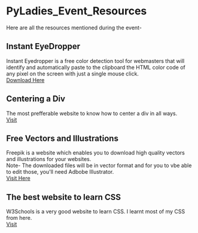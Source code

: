 # PyLadies_Event_Resources

Here are all the resources mentioned during the event-

## Instant EyeDropper

Instant Eyedropper is a free color detection tool for webmasters that will identify and automatically paste to the clipboard the HTML color code of any pixel on the screen with just a single mouse click.<br>
<a href="http://instant-eyedropper.com/download/instant-eyedropper-1.9.3.exe">Download Here</a>

## Centering a Div

The most prefferable website to know how to center a div in all ways.<br>
<a href="https://www.freecodecamp.org/news/how-to-center-anything-with-css-align-a-div-text-and-more/">Visit</a>

## Free Vectors and Illustrations

Freepik is a website which enables you to download high quality vectors and illustrations for your websites.
<br>
Note- The downloaded files will be in vector format and for you to vbe able to edit those, you'll need Adbobe Illustrator.
<br>
<a href="https://www.freepik.com/">Visit Here</a>
<br>

## The best website to learn CSS

W3Schools is a very good website to learn CSS. I learnt most of my CSS from here.<br>
<a href="https://www.w3schools.com/css/default.asp">Visit</a>
